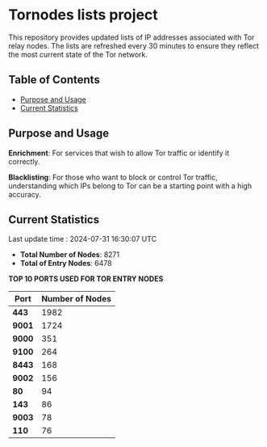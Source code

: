 # Tornodes lists project

This repository provides updated lists of IP addresses associated with Tor relay nodes. The lists are refreshed every 30 minutes to ensure they reflect the most current state of the Tor network.

## Table of Contents

- [Purpose and Usage](#purpose-and-usage)
- [Current Statistics](#current-statistics)


## Purpose and Usage

**Enrichment**: For services that wish to allow Tor traffic or identify it correctly.

**Blacklisting**: For those who want to block or control Tor traffic, understanding which IPs belong to Tor can be a starting point with a high accuracy.

## Current Statistics

Last update time : 2024-07-31 16:30:07 UTC

- **Total Number of Nodes**: 8271
- **Total of Entry Nodes**: 6478

**TOP 10 PORTS USED FOR TOR ENTRY NODES**

| **Port** | **Number of Nodes** |
|------|-----------------|
| **443**   | 1982  |
| **9001**   | 1724  |
| **9000**   | 351  |
| **9100**   | 264  |
| **8443**   | 168  |
| **9002**   | 156  |
| **80**   | 94  |
| **143**   | 86  |
| **9003**   | 78  |
| **110**   | 76  |

